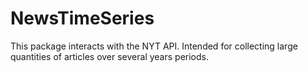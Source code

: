 # NewsTimeSeries
This package interacts with the NYT API. Intended for collecting large quantities of articles over several years periods.
